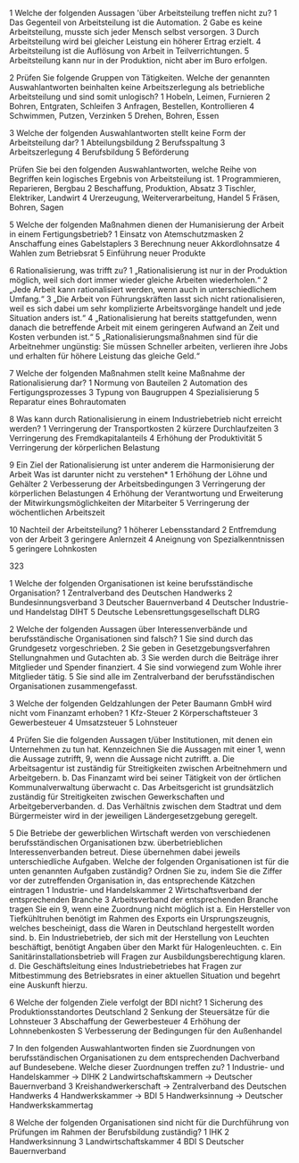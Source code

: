 1 Welche der folgenden Aussagen 'über Arbeitsteilung treffen nicht zu?
1	Das Gegenteil von Arbeitsteilung ist die Automation.
2	Gabe es keine Arbeitsteilung, musste sich jeder Mensch selbst versorgen.
3	Durch Arbeitsteilung wird bei gleicher Leistung ein höherer Ertrag erzielt.
4	Arbeitsteilung ist die Auflösung von Arbeit in Teilverrichtungen.
5	Arbeitsteilung kann nur in der Produktion, nicht aber im Buro erfolgen.


2 Prüfen Sie folgende Gruppen von Tätigkeiten.
Welche der genannten Auswahlantworten beinhalten
keine Arbeitszerlegung als betriebliche Arbeitsteilung und sind somit unlogisch?
1 Hobeln, Leimen, Furnieren
2	Bohren, Entgraten, Schleifen
3	Anfragen, Bestellen, Kontrollieren
4	Schwimmen, Putzen, Verzinken 
5 Drehen, Bohren, Essen

3 Welche der folgenden Auswahlantworten stellt keine Form der Arbeitsteilung dar?
1	Abteilungsbildung
2	Berufsspaltung
3	Arbeitszerlegung
4	Berufsbildung
5 Beförderung

Prüfen Sie bei den folgenden Auswahlantworten, welche Reihe von Begriffen kein logisches Ergebnis von Arbeitsteilung ist.
1	Programmieren, Reparieren, Bergbau
2	Beschaffung, Produktion, Absatz
3	Tischler, Elektriker, Landwirt
4	Urerzeugung, Weiterverarbeitung, Handel
5 Fräsen, Bohren, Sagen

5 Welche der folgenden Maßnahmen dienen der Humanisierung der Arbeit in einem Fertigungsbetrieb?
1  Einsatz von Atemschutzmasken
2	Anschaffung eines Gabelstaplers
3	Berechnung neuer Akkordlohnsatze
4	Wahlen zum Betriebsrat
5	Einführung neuer Produkte


6 Rationalisierung, was trifft zu? 
1	„Rationalisierung ist nur in der Produktion möglich, weil sich dort immer wieder gleiche Arbeiten wiederholen.“
2	„Jede Arbeit kann rationalisiert werden, wenn auch in unterschiedlichem Umfang.“
3 „Die Arbeit von Führungskräften lasst sich nicht rationalisieren, weil es sich dabei um sehr komplizierte Arbeitsvorgänge handelt und jede Situation anders ist.“
4 „Rationalisierung hat bereits stattgefunden, wenn danach die betreffende Arbeit mit einem geringeren Aufwand an Zeit und Kosten verbunden ist.“
5 „Rationalisierungsmaßnahmen sind für die Arbeitnehmer ungünstig: Sie müssen Schneller arbeiten, verlieren ihre Jobs und erhalten für höhere Leistung das gleiche Geld.“

7 Welche der folgenden Maßnahmen stellt keine Maßnahme der Rationalisierung dar?
1	Normung von Bauteilen
2	Automation des Fertigungsprozesses
3	Typung von Baugruppen
4	Spezialisierung
5 Reparatur eines Bohrautomaten

8	Was kann durch Rationalisierung in einem Industriebetrieb nicht erreicht werden?
1 Verringerung der Transportkosten 
2 kürzere Durchlaufzeiten
3	Verringerung des Fremdkapitalanteils
4	Erhöhung der Produktivität
5	Verringerung der körperlichen Belastung

9 Ein Ziel der Rationalisierung ist unter anderem die Harmonisierung der Arbeit
Was ist darunter nicht zu verstehen*
1	Erhöhung der Löhne und Gehälter
2	Verbesserung der Arbeitsbedingungen
3	Verringerung der körperlichen Belastungen
4	Erhöhung der Verantwortung und Erweiterung der Mitwirkungsmöglichkeiten der Mitarbeiter
5 Verringerung der wöchentlichen Arbeitszeit

10 Nachteil der Arbeitsteilung?
1	höherer Lebensstandard
2	Entfremdung von der Arbeit
3	geringere Anlernzeit
4	Aneignung von Spezialkenntnissen
5	geringere Lohnkosten

323

1 Welche der folgenden Organisationen ist keine berufsständische Organisation?
1	Zentralverband des Deutschen Handwerks
2	Bundesinnungsverband
3	Deutscher Bauernverband
4	Deutscher Industrie- und Handelstag DIHT
5	Deutsche Lebensrettungsgesellschaft DLRG

2 Welche der folgenden Aussagen über Interessenverbände und berufsständische Organisationen sind falsch?
1	Sie sind durch das Grundgesetz vorgeschrieben.
2	Sie geben in Gesetzgebungsverfahren Stellungnahmen und Gutachten ab.
3	Sie werden durch die Beiträge ihrer Mitglieder und Spender finanziert.
4	Sie sind vorwiegend zum Wohle ihrer Mitglieder tätig.
5	Sie sind alle im Zentralverband der berufsständischen Organisationen zusammengefasst.

3 Welche der folgenden Geldzahlungen der Peter Baumann GmbH wird nicht vom Finanzamt erhoben?
1	Kfz-Steuer
2	Körperschaftsteuer
3	Gewerbesteuer
4	Umsatzsteuer
5 Lohnsteuer

4 Prüfen Sie die folgenden Aussagen t/über Institutionen, mit denen ein Unternehmen zu tun hat. Kennzeichnen Sie die Aussagen mit einer
1, wenn die Aussage zutrifft,
9, wenn die Aussage nicht zutrifft.
a. Die Arbeitsagentur ist zuständig für Streitigkeiten zwischen Arbeitnehmern und Arbeitgebern.
b. Das Finanzamt wird bei seiner Tätigkeit von der örtlichen Kommunalverwaltung überwacht
c. Das Arbeitsgericht ist grundsätzlich zuständig für Streitigkeiten zwischen Gewerkschaften und Arbeitgeberverbanden.
d. Das Verhältnis zwischen dem Stadtrat und dem Bürgermeister wird in der jeweiligen Ländergesetzgebung geregelt.

5 Die Betriebe der gewerblichen Wirtschaft werden von verschiedenen berufsständischen Organisationen bzw. überbetrieblichen Interessenverbanden betreut. Diese übernehmen dabei jeweils unterschiedliche Aufgaben.
Welche der folgenden Organisationen ist für die unten genannten Aufgaben zuständig?
Ordnen Sie zu, indem Sie die Ziffer vor der zutreffenden Organisation in, das  entsprechende Kätzchen eintragen
1 Industrie- und Handelskammer
2 Wirtschaftsverband der entsprechenden Branche
3 Arbeitsverband der entsprechenden Branche
tragen Sie ein 9, wenn eine Zuordnung nicht möglich ist
a.	Ein Hersteller von Tiefkühltruhen benötigt im Rahmen des Exports ein Ursprungszeugnis, welches bescheinigt, dass die Waren in Deutschland hergestellt worden sind.
b.	Ein Industriebetrieb, der sich mit der Herstellung von Leuchten beschäftigt, benötigt Angaben über den Markt für Halogenleuchten.
c.	Ein Sanitärinstallationsbetrieb will Fragen zur Ausbildungsberechtigung klaren.
d.	Die Geschäftsleitung eines Industriebetriebes hat Fragen zur Mitbestimmung des Betriebsrates in einer aktuellen Situation und begehrt eine Auskunft hierzu.

6 Welche der folgenden Ziele verfolgt der BDI nicht?
1	Sicherung des Produktionsstandortes Deutschland
2	Senkung der Steuersätze für die Lohnsteuer
3	Abschaffung der Gewerbesteuer
4	Erhöhung der Lohnnebenkosten
S Verbesserung der Bedingungen für den Außenhandel

7 In den folgenden Auswahlantworten finden sie Zuordnungen von berufsständischen Organisationen zu dem entsprechenden Dachverband auf Bundesebene.
Welche dieser Zuordnungen treffen zu?
1 Industrie- und Handelskammer -> DIHK
2 Landwirtschaftskammern -> Deutscher Bauernverband
3	Kreishandwerkerschaft -> Zentralverband des Deutschen Handwerks
4	Handwerkskammer -> BDI
5	Handwerksinnung -> Deutscher Handwerkskammertag

8 Welche der folgenden Organisationen sind nicht für die Durchführung von Prüfungen im Rahmen der Berufsbildung zuständig?
1	IHK
2	Handwerksinnung
3	Landwirtschaftskammer
4	BDI
S Deutscher Bauernverband